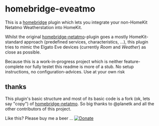 # homebridge-eveatmo

This is a [homebridge](https://github.com/nfarina/homebridge) plugin which lets you integrate your non-HomeKit Netatmo Weatherstation into HomeKit.

Whilst the original [homebridge-netatmo](https://github.com/planetk/homebridge-netatmo)-plugin goes a mostly HomeKit-standard approach (predefined services, characteristics, ...), this plugin tries to mimic the Elgato Eve devices (currently *Room* and *Weather*) as close as possible. 

Because this is a work-in-progress project which is neither feature-complete nor fully testet this readme is more of a stub. No setup instructions, no configuration-advices. Use at your own risk

## thanks

This plugin's basic structure and most of its basic code is a fork (ok, lets say "copy") of [homebridge-netatmo](https://github.com/planetk/homebridge-netatmo). So big thanks to @planetk and all the other contributors of this project. 

Like this? Please buy me a beer ...
[![Donate](https://img.shields.io/badge/Donate-PayPal-blue.svg)](https://www.paypal.me/skroll)


